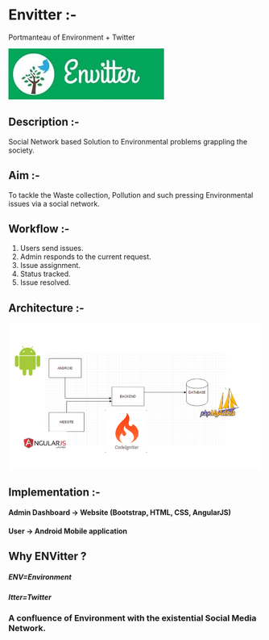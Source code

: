 # Envitter :- 
Portmanteau of Environment + Twitter

![alt tag](https://github.com/ChaiBapchya/Envitter/blob/master/Envitter%20logo.png)

## Description :-
Social Network based Solution to Environmental problems grappling the society.

## Aim :-
To tackle the Waste collection, Pollution and such pressing Environmental issues via a social network.

## Workflow :-
1. Users send issues.
2. Admin responds to the current request.
3. Issue assignment.
4. Status tracked.
5. Issue resolved.

## Architecture :-
![alt tag](https://github.com/ChaiBapchya/Envitter/blob/master/Architecture.png)

## Implementation :-

#### Admin Dashboard -> Website (Bootstrap, HTML, CSS, AngularJS)
#### User -> Android Mobile application

## Why ENVitter ?

##### ENV=Environment
##### Itter=Twitter

### A confluence of Environment with the existential Social Media Network.
